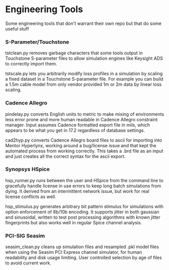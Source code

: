 # Engineering Tools
 Some engineering tools that don't warrant their own repo but that do some useful stuff

### S-Parameter/Touchstone
tstclean.py removes garbage characters that some tools output in Touchstone S-parameter files to allow simulation engines like Keysight ADS to correctly import them.

tstscale.py lets you arbitrarily modify loss profiles in a simulation by scaling a fixed dataset in a Touchstone S-parameter file. For example you can build a 1.5m cable model from only vendor provided 1m or 2m data by linear loss scaling.

### Cadence Allegro
pindelay.py converts English units to metric to make mixing of environments less error prone and more human readable in Cadence Allegro constraint manager.  Input assumes Cadence formatted export file in mils, which appears to be what you get in 17.2 regardless of database settings.

cad2hyp.py converts Cadence Allegro board files to ascii for importing into Mentor Hyperlynx, working around a bug/license issue and that kept the automated process from working correctly.  This takes a .brd file as an input and just creates all the correct syntax for the ascii export.

### Synopsys HSpice
hsp_runner.py runs between the user and HSpice from the command line to gracefully handle license in use errors to keep long batch simulations from dying.  It derived from an intermittent network issue, but work for real license conflicts as well.

hsp_stimulus.py generates arbitrary bit pattern stimulus for simulations with option enforcement of 8b/10b encoding.  It supports jitter in both gaussian and sinusoidal, written to test post processing algorithms with known jitter fingerprints but also works well in regular Spice channel analysis.

### PCI-SIG Seasim
seasim_clean.py cleans up simulation files and resampled .pkl model files when using the Seasim PCI Express channel simulator, for human readability and disk usage limiting.  User controlled selection by age of files to avoid current work.

